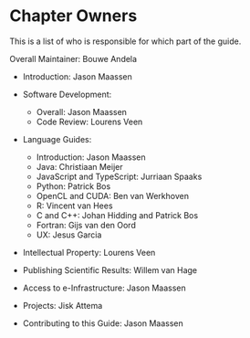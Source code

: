 # Chapter Owners

This is a list of who is responsible for which part of the guide.

Overall Maintainer: Bouwe Andela

- Introduction: Jason Maassen

- Software Development:
  - Overall: Jason Maassen
  - Code Review: Lourens Veen
- Language Guides:
  - Introduction: Jason Maassen
  - Java: Christiaan Meijer
  - JavaScript and TypeScript: Jurriaan Spaaks
  - Python: Patrick Bos
  - OpenCL and CUDA: Ben van Werkhoven
  - R: Vincent van Hees
  - C and C++: Johan Hidding and Patrick Bos
  - Fortran: Gijs van den Oord
  - UX: Jesus Garcia
- Intellectual Property: Lourens Veen
- Publishing Scientific Results: Willem van Hage
- Access to e-Infrastructure: Jason Maassen
- Projects: Jisk Attema
- Contributing to this Guide: Jason Maassen
